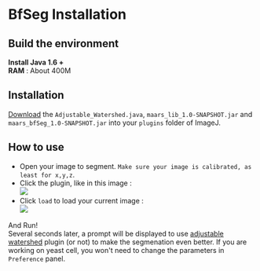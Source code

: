 # BfSeg Installation
## Build the environment  
**Install Java 1.6 +**  
**RAM** : About 400M  

## Installation
[Download][download_bfseg] the `Adjustable_Watershed.java`, `maars_lib_1.0-SNAPSHOT.jar` and `maars_bfSeg_1.0-SNAPSHOT.jar` into your `plugins` folder of ImageJ.  

## How to use
 - Open your image to segment. `Make sure your image is calibrated, as least for x,y,z`.  
 - Click the plugin, like in this image :  
  ![][bfseg_plugin]  
 - Click `load` to load your current image :   
 ![][bfseg_interface]  

And Run!  
Several seconds later, a prompt will be displayed to use [adjustable watershed][ad] plugin (or not) to make the segmenation even better.
If you are working on yeast cell, you won't need to change the parameters in `Preference` panel.  


[bfseg_interface]: images/bfseg_interface.png 
[bfseg_plugin]: images/bfseg_plugin.png  
[download_bfseg]: https://github.com/bnoi/MAARS/tree/multiPosition/jars/MAARS_bfseg
[ad]: http://imagejdocu.tudor.lu/doku.php?id=plugin:segmentation:adjustable_watershed:start
